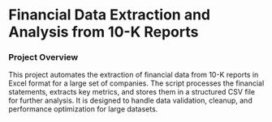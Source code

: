 # Financial Data Extraction and Analysis from 10-K Reports

### Project Overview

This project automates the extraction of financial data from 10-K reports in Excel format for a large set of companies. The script processes the financial statements, extracts key metrics, and stores them in a structured CSV file for further analysis. It is designed to handle data validation, cleanup, and performance optimization for large datasets.
